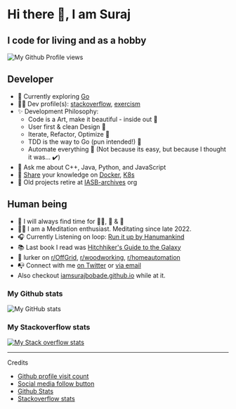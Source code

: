 # Hi there 👋, I am Suraj

## I code for living and as a hobby

![My Github Profile views](https://komarev.com/ghpvc/?username=iamsurajbobade&style=flat)
<!--
[![My twitter](https://img.shields.io/twitter/follow/iamsurajbobade?logo=twitter&style=flat)](https://twitter.com/iamsurajbobade)
-->

## Developer

- 🎯 Currently exploring [Go](https://golang.org)
- 👨‍💻 Dev profile(s): [stackoverflow](https://stackoverflow.com/users/5243762/iamsurajbobade?tab=topactivity), [exercism](https://exercism.org/profiles/IAmSurajBobade)
- ✨ Development Philosophy:
  - Code is a Art, make it beautiful - inside out 🌱
  - User first & clean Design 🌱
  - Iterate, Refactor, Optimize 🌱
  - TDD is the way to Go (pun intended!) 🌱
  - Automate everything 🌱 (Not because its easy, but because I thought it was... ✔️)
- 💬 Ask me about C++, Java, Python, and JavaScript
- 💬 [Share](mailto:iamsurajbobade@gmail.com?subject=Discussion%20%7C%20Golang%2FDocker%2FK8s)  your knowledge on [Docker](https://www.docker.com/), [K8s](https://kubernetes.io/)
- 🏡 Old projects retire at [IASB-archives](https://github.com/IASB-archives) org

## Human being

- 🌱 I will always find time for  🏊‍♂️, 🚴 & 🏸
- ️🧘‍♂️ I am a Meditation enthusiast. Meditating since late 2022.
- 🎧 Currently Listening on loop: [Run it up by Hanumankind](https://www.youtube.com/watch?v=MbJ72KO5khs)
- 📚 Last book I read was [Hitchhiker's Guide to the Galaxy](https://www.audible.in/pd/Hitchhikers-Guide-to-the-Galaxy-Audiobook/B07B64K6WR)
- 🌱 lurker on [r/OffGrid](https://www.reddit.com/r/OffGrid/), [r/woodworking](https://www.reddit.com/r/woodworking/), [r/homeautomation](https://www.reddit.com/r/homeautomation/)
- 📭 Connect with me [on Twitter](https://twitter.com/iamsurajbobade) or [via email](mailto:iamsurajbobade@gmail.com)
- Also checkout [iamsurajbobade.github.io](https://iamsurajbobade.github.io/) while at it.

### My Github stats

![My GitHub stats](https://github-readme-stats.vercel.app/api?username=iamsurajbobade&count_private=true&show_icons=true&title_color=c9d1d9&icon_color=f78166&text_color=bdc5cd&bg_color=0d1117&hide_border=true)

### My Stackoverflow stats

[![My Stack overflow stats](https://github-readme-khaki.vercel.app/?userID=5243762&theme=dark&layout=compact)](https://stackoverflow.com/users/5243762/iamsurajbobade)

---

Credits

- [Github profile visit count](https://komarev.com)
- [Social media follow button](https://img.shields.io)
- [Github Stats](https://github.com/anuraghazra/github-readme-stats)
- [Stackoverflow stats](https://github.com/omidnikrah/github-readme-stackoverflow)
